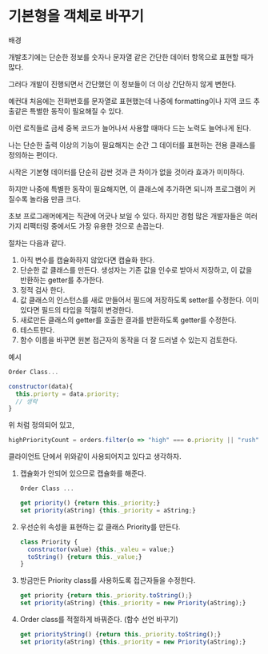 # 기본형을 객체로 바꾸기



배경

개발초기에는 단순한 정보를 숫자나 문자열 같은 간단한 데이터 항목으로 표현할 때가 많다.

그러다 개발이 진행되면서 간단했던 이 정보들이 더 이상 간단하지 않게 변한다.

예컨대 처음에는 전화번호를 문자열로 표현했는데 나중에 formatting이나 지역 코드 추출같은 특별한 동작이 필요해질 수 있다.

이런 로직들로 금세 중복 코드가 늘어나서 사용할 때마다 드는 노력도 늘어나게 된다.



나는 단순한 출력 이상의 기능이 필요해지는 순간 그 데이터를 표현하는 전용 클래스를 정의하는 편이다.

시작은 기본형 데이터를 단순히 감싼 것과 큰 차이가 없을 것이라 효과가 미미하다.

하지만 나중에 특별한 동작이 필요해지면, 이 클래스에 추가하면 되니까 프로그램이 커질수록 놀라움 만큼 크다.

초보 프로그래머에게는 직관에 어긋나 보일 수 있다. 하지만 경험 많은 개발자들은 여러 가지 리팩터링 중에서도 가장 유용한 것으로 손꼽는다.



절차는 다음과 같다.

1. 아직 변수를 캡슐화하지 않았다면 캡슐화 한다.
2. 단순한 값 클래스를 만든다. 생성자는 기존 값을 인수로 받아서 저장하고, 이 값을 반환하는 getter를 추가한다.
3. 정적 검사 한다.
4. 값 클래스의 인스턴스를 새로 만들어서 필드에 저장하도록 setter를 수정한다.
   이미 있다면 필드의 타입을 적절히 변경한다.
5. 새로만든 클래스의 getter를 호출한 결과를 반환하도록 getter를 수정한다.
6. 테스트한다.
7. 함수 이름을 바꾸면 원본 접근자의 동작을 더 잘 드러낼 수 있는지 검토한다.



예시



```js
Order Class...

constructor(data){
  this.priorty = data.priority;
  // 생략
}
```

위 처럼 정의되어 있고,

```js
highPriorityCount = orders.filter(o => "high" === o.priority || "rush" === o.priority).length;
```

클라이언트 단에서 위와같이 사용되어지고 있다고 생각하자.



1. 캡슐화가 안되어 있으므로 캡슐화를 해준다.

   ```js
   Order Class ...
   
   get priority() {return this._priority;}
   set priority(aString) {this._priority = aString;}
   ```

   

2. 우선순위 속성을 표현하는 값 클래스 Priority를 만든다.

   ```js
   class Priority {
     constructor(value) {this._valeu = value;}
     toString() {return this._value;}
   }
   ```

3. 방금만든 Priority class를 사용하도록 접근자들을 수정한다.

   ```js
   get priority {return this._priority.toString();}
   set priority(aString) {this._priority = new Priority(aString);}
   ```

   

4. Order class를 적절하게 바꿔준다. (함수 선언 바꾸기)

   ```js
   get priorityString() {return this._priority.toString();}
   set priority(aString) {this._priority = new Priority(aString);}
   ```

   

